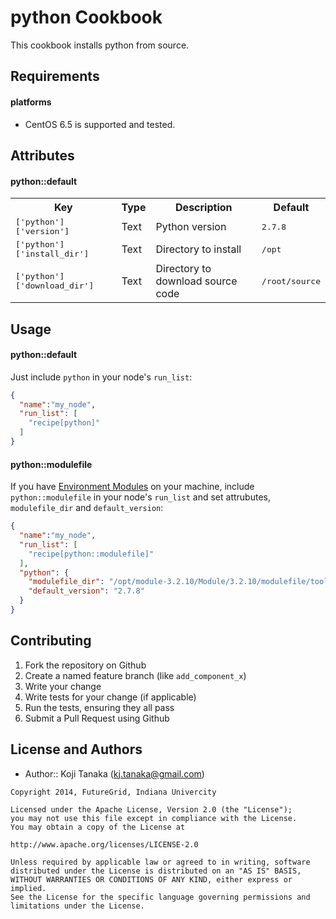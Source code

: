 python Cookbook
===============
This cookbook installs python from source.

Requirements
------------

#### platforms
- CentOS 6.5 is supported and tested.

Attributes
----------
#### python::default
<table>
  <tr>
    <th>Key</th>
    <th>Type</th>
    <th>Description</th>
    <th>Default</th>
  </tr>
  <tr>
    <td><tt>['python']['version']</tt></td>
    <td>Text</td>
    <td>Python version</td>
    <td><tt>2.7.8</tt></td>
  </tr>
  <tr>
    <td><tt>['python']['install_dir']</tt></td>
    <td>Text</td>
    <td>Directory to install</td>
    <td><tt>/opt</tt></td>
  </tr>
  <tr>
    <td><tt>['python']['download_dir']</tt></td>
    <td>Text</td>
    <td>Directory to download source code</td>
    <td><tt>/root/source</tt></td>
  </tr>
</table>

Usage
-----
#### python::default
Just include `python` in your node's `run_list`:

```json
{
  "name":"my_node",
  "run_list": [
    "recipe[python]"
  ]
}
```

#### python::modulefile
If you have [Environment Modules](http://modules.sourceforge.net/) on your machine, include `python::modulefile` in your node's `run_list` and set attrubutes, `modulefile_dir` and `default_version`:

```json
{
  "name":"my_node",
  "run_list": [
    "recipe[python::modulefile]"
  ],
  "python": {
    "modulefile_dir": "/opt/module-3.2.10/Module/3.2.10/modulefile/tools/python",
    "default_version": "2.7.8"
  }
}
```


Contributing
------------

1. Fork the repository on Github
2. Create a named feature branch (like `add_component_x`)
3. Write your change
4. Write tests for your change (if applicable)
5. Run the tests, ensuring they all pass
6. Submit a Pull Request using Github

License and Authors
-------------------
- Author:: Koji Tanaka (<kj.tanaka@gmail.com>)

```text
Copyright 2014, FutureGrid, Indiana Univercity

Licensed under the Apache License, Version 2.0 (the "License");
you may not use this file except in compliance with the License.
You may obtain a copy of the License at

http://www.apache.org/licenses/LICENSE-2.0

Unless required by applicable law or agreed to in writing, software
distributed under the License is distributed on an "AS IS" BASIS,
WITHOUT WARRANTIES OR CONDITIONS OF ANY KIND, either express or implied.
See the License for the specific language governing permissions and
limitations under the License.
```
